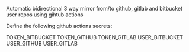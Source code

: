 Automatic bidirectional 3 way mirror from/to github, gitlab and bitbucket user repos using gihtub actions

Define the following github actions secrets:

TOKEN_BITBUCKET
TOKEN_GITHUB
TOKEN_GITLAB
USER_BITBUCKET
USER_GITHUB
USER_GITLAB
